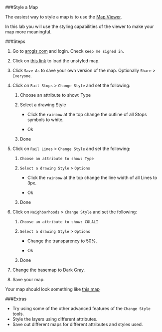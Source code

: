 ###Style a Map

The easiest way to style a map is to use the [Map Viewer](http://doc.arcgis.com/en/arcgis-online/use-maps/view-maps.htm).

In this lab you will use the styling capabilities of the viewer to make your map more meaningful.

###Steps

1. Go to [arcgis.com](http://www.arcgis.com) and login. Check `Keep me signed in`.

2. Click on [this link](http://www.arcgis.com/home/webmap/viewer.html?webmap=df0da19116934be89ac5f7379172c24e) to load the unstyled map.

3. Click `Save As` to save your own version of the map. Optionally `Share` > `Everyone`.

4. Click on `Rail Stops` > `Change Style` and set the following:
	
	1. Choose an attribute to show: Type
 	
 	2. Select a drawing Style
  	
  		* Click the `rainbow` at the top change the outline of all Stops symbols to white.
  	
  		* Ok
 	
 	3. Done

5. Click on `Rail Lines` > `Change Style` and set the following:
 	
 	1. `Choose an attribute to show: Type`
 	
 	2. `Select a drawing Style` > `Options`
  	
  		* Click the `rainbow` at the top change the line width of all Lines to 3px.
  	
  		* Ok
 	
 	3. Done

6. Click on `Neighborhoods` > `Change Style` and set the following:
 
 	1. `Choose an attribute to show: COLALI`
 	
 	2. `Select a drawing Style` > `Options`
  	
  		* Change the transparency to 50%.
  	
  		* Ok
	
	3. Done

7. Change the basemap to Dark Gray.

8. Save your map.

Your map should look something like [this map](http://www.arcgis.com/home/webmap/viewer.html?webmap=27970d32436a446dabb3c71cf949115e)

###Extras
* Try using some of the other advanced features of the `Change Style` tools.
* Style the layers using different attributes. 
* Save out different maps for different attributes and styles used.